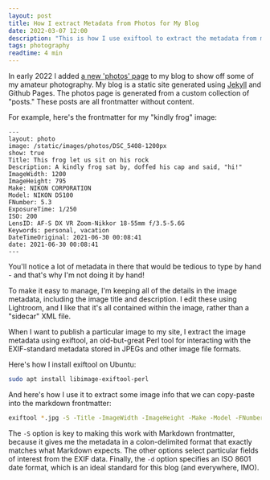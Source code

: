 ```yaml
---
layout: post
title: How I extract Metadata from Photos for My Blog
date: 2022-03-07 12:00
description: "This is how I use exiftool to extract the metadata from my photos to markdown."
tags: photography
readtime: 4 min
---
```


In early 2022 I added [a new 'photos' page](/photos) to my blog to show off some of my amateur photography. My blog is a static site generated using [Jekyll](https://jekyllrb.com/) and Github Pages. The photos page is generated from a custom collection of "posts." These posts are all frontmatter without content.

For example, here's the frontmatter for my "kindly frog" image:

```text
---
layout: photo
image: /static/images/photos/DSC_5408-1200px
show: true
Title: This frog let us sit on his rock
Description: A kindly frog sat by, doffed his cap and said, "hi!"
ImageWidth: 1200
ImageHeight: 795
Make: NIKON CORPORATION
Model: NIKON D5100
FNumber: 5.3
ExposureTime: 1/250
ISO: 200
LensID: AF-S DX VR Zoom-Nikkor 18-55mm f/3.5-5.6G
Keywords: personal, vacation
DateTimeOriginal: 2021-06-30 00:08:41
date: 2021-06-30 00:08:41
---
```

You'll notice a lot of metadata in there that would be tedious to type by hand - and that's why I'm not doing it by hand!

To make it easy to manage, I'm keeping all of the details in the image metadata, including the image title and description. I edit these using Lightroom, and I like that it's all contained within the image, rather than a "sidecar" XML file.

When I want to publish a particular image to my site, I extract the image metadata using exiftool, an old-but-great Perl tool for interacting with the EXIF-standard metadata stored in JPEGs and other image file formats.

Here's how I install exiftool on Ubuntu:

```bash
sudo apt install libimage-exiftool-perl
```

And here's how I use it to extract some image info that we can copy-paste into the markdown frontmatter:

```bash
exiftool *.jpg -S -Title -ImageWidth -ImageHeight -Make -Model -FNumber -ExposureTime -ISO -LensID -Keywords -DateTimeOriginal -d "%Y-%m-%d %H:%M:%S"
```

The `-S` option is key to making this work with Markdown frontmatter, because it gives me the metadata in a colon-delimited format that exactly matches what Markdown expects. The other options select particular fields of interest from the EXIF data. Finally, the `-d` option specifies an ISO 8601 date format, which is an ideal standard for this blog (and everywhere, IMO).